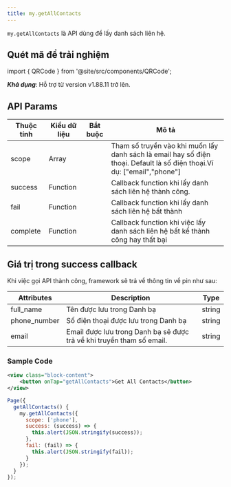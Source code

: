 ```yaml
---
title: my.getAllContacts
---
```


`my.getAllContacts` là API dùng để lấy danh sách liên hệ.

## Quét mã để trải nghiệm

import { QRCode } from '@site/src/components/QRCode';

<QRCode page="pages/api/contact/index" />

**_Khả dụng_**: Hỗ trợ từ version v1.88.11 trở lên.

## API Params

| Thuộc tính | Kiểu dữ liệu | Bắt buộc | Mô tả                                                                                                                   |
| ---------- | ------------ | :------: | ----------------------------------------------------------------------------------------------------------------------- |
| scope      | Array        |          | Tham số truyền vào khi muốn lấy danh sách là email hay số điện thoại. Default là số điện thoại.Ví dụ: ["email","phone"] |
| success    | Function     |          | Callback function khi lấy danh sách liên hệ thành công.                                                                 |
| fail       | Function     |          | Callback function khi lấy danh sách liên hệ bất thành                                                                   |
| complete   | Function     |          | Callback function khi việc lấy danh sách liên hệ bất kể thành công hay thất bại                                         |

## Giá trị trong success callback

Khi việc gọi API thành công, framework sẽ trả về thông tin về pin như sau:

| Attributes   | Description                                                           | Type   |
| ------------ | --------------------------------------------------------------------- | ------ |
| full_name    | Tên được lưu trong Danh bạ                                            | string |
| phone_number | Số điện thoại được lưu trong Danh bạ                                  | string |
| email        | Email được lưu trong Danh bạ sẽ được trả về khi truyền tham số email. | string |

### Sample Code

```xml
<view class="block-content">
    <button onTap="getAllContacts">Get All Contacts</button>
</view>
```

```js
Page({
  getAllContacts() {
    my.getAllContacts({
      scope: ['phone'],
      success: (success) => {
        this.alert(JSON.stringify(success));
      },
      fail: (fail) => {
        this.alert(JSON.stringify(fail));
      }
    });
  }
});
```
